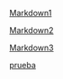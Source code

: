 [Markdown1](https://es.wikipedia.org/wiki/Markdown)

[Markdown2](https://es.wikipedia.org/wiki/Markdown)

[Markdown3](https://es.wikipedia.org/wiki/Markdown)

[prueba](https://mysqldbm.com)
